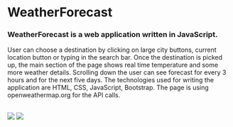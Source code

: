 # WeatherForecast

### WeatherForecast is a web application written in JavaScript.

User can choose a destination by clicking on large city buttons, current location button or typing in the search bar. Once the destination is picked up, the main section of the page shows real time temperature and some more weather details. Scrolling down the user can see forecast for every 3 hours and for the next five days. The technologies used for writing the application are HTML, CSS, JavaScript, Bootstrap. The page is using openweathermap.org for the API calls.

<br />

<img src="https://user-images.githubusercontent.com/13811965/67140305-f0f75000-f261-11e9-8e44-25a58794a979.png" width="">

<img src="https://user-images.githubusercontent.com/13811965/67140373-8397ef00-f262-11e9-9dc6-846c115c671b.png" width="">


